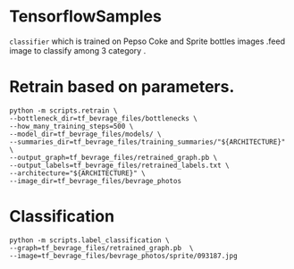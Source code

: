 # TensorflowSamples
`classifier` which is trained on Pepso Coke and Sprite bottles images .feed image to classify among 3 category .


# Retrain based on parameters.

    python -m scripts.retrain \
    --bottleneck_dir=tf_bevrage_files/bottlenecks \
    --how_many_training_steps=500 \
    --model_dir=tf_bevrage_files/models/ \
    --summaries_dir=tf_bevrage_files/training_summaries/"${ARCHITECTURE}" \
    --output_graph=tf_bevrage_files/retrained_graph.pb \
    --output_labels=tf_bevrage_files/retrained_labels.txt \
    --architecture="${ARCHITECTURE}" \
    --image_dir=tf_bevrage_files/bevrage_photos



# Classification

    python -m scripts.label_classification \
    --graph=tf_bevrage_files/retrained_graph.pb  \
    --image=tf_bevrage_files/bevrage_photos/sprite/093187.jpg
